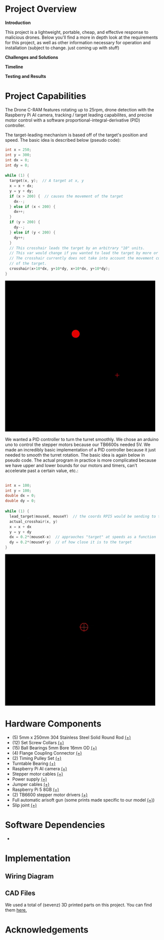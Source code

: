 # Project Overview

**Introduction**

This project is a lightweight, portable, cheap, and effective response to malicious drones. Below you'll find a more in depth look at the requirements for this project, as well as other information necessary for operation and installation (subject to change. just coming up with stuff)

**Challenges and Solutions**

**Timeline**

**Testing and Results**


# Project Capabilities

The Drone C-RAM features rotating up to 25rpm, drone detection with the Raspberry Pi AI camera, tracking / target leading capabilites, and precise motor control with a software proportional-integral-derivative (PID) controller.

The target-leading mechanism is based off of the target's position and speed. The basic idea is described below (pseudo code): 

```c
int x = 250;
int y = 300;
int dx = 0;
int dy = 0;

while (1) {
  target(x, y);  // A target at x, y
  x = x + dx;
  y = y + dy;
  if (x > 200) {  // causes the movement of the target
    dx--;
  } else if (x < 200) {
    dx++;
  }
  if (y > 200) {
    dy--;
  } else if (y < 200) {
    dy++;
  }
  // This crosshair leads the target by an arbitrary "10" units.
  // This var would change if you wanted to lead the target by more or less.
  // The crosshair currently does not take into account the movement curve
  // of the target.
  crosshair(x+10*dx, y+10*dy, x+10*dx, y+10*dy);
}
```
<img src="Media/proposed-tracking-method.gif" alt="drawing" width="492" height="492"/>

We wanted a PID controller to turn the turret smoothly. We chose an arduino uno to control the stepper motors because our TB6600s needed 5V. We made an incredibly basic implementation of a PID controller because it just needed to smooth the turret rotation. The basic idea is again below in pseudo code. The actual program in practice is more complicated because we have upper and lower bounds for our motors and timers, can't accelerate past a certain value, etc.:

```c

int x = 100;
int y = 100;
double dx = 0;
double dy = 0;

while (1) {
  lead_target(mouseX, mouseY)  // the coords RPI5 would be sending to the arduino
  actual_crosshair(x, y)
  x = x + dx
  y = y + dy
  dx = 0.2*(mouseX-x)  // appraoches "target" at speeds as a function 
  dy = 0.2*(mouseY-y)  // of how close it is to the target
}
```

![pid-movement](Media/proposed-pid-controller.gif)

# Hardware Components

* (5) 5mm x 250mm 304 Stainless Steel Solid Round Rod [(+)](https://www.amazon.com/dp/B082ZNJR7D?ref=ppx_yo2ov_dt_b_fed_asin_title&th=1)
* (12) Set Screw Collars [(+)](https://www.amazon.com/dp/B0F9P5CNSL?ref=ppx_yo2ov_dt_b_fed_asin_title&th=1)
* (15) Ball Bearings 5mm Bore 16mm OD [(+)](https://www.amazon.com/dp/B0CJFSBRTJ?ref=ppx_yo2ov_dt_b_fed_asin_title&th=1)
* (4) Flange Coupling Connector [(+)](https://www.amazon.com/dp/B0DN6P9B36?ref=ppx_yo2ov_dt_b_fed_asin_title&th=1)
* (2) Timing Pulley Set [(+)](https://www.amazon.com/dp/B09TKZS2QB?ref=ppx_yo2ov_dt_b_fed_asin_title&th=1)
* Turntable Bearing [(+)](https://www.amazon.com/dp/B08CSMYXFV?ref=ppx_yo2ov_dt_b_fed_asin_title&th=1)
* Raspberry Pi AI camera [(+)](https://www.adafruit.com/product/6009?srsltid=AfmBOoqx1-qlwzmA9ndyD2iXr5zASwpQUE9RnnWQQf-xEFGbjSt2rt4W)
* Stepper motor cables [(+)](https://www.amazon.com/dp/B07PZWXBFB?ref=cm_sw_r_cp_ud_dp_1X9T1BPMR68DE28PW7KQ&ref_=cm_sw_r_cp_ud_dp_1X9T1BPMR68DE28PW7KQ&social_share=cm_sw_r_cp_ud_dp_1X9T1BPMR68DE28PW7KQ&th=1)
* Power supply [(+)](https://www.amazon.com/dp/B0CGHSTDYM?ref_=cm_sw_r_cp_ud_ct_X4HZC6Q636RNBEGBQEZB_1&th=1)
* Jumper cables [(+)](https://www.amazon.com/dp/B0CGHSTDYM?ref_=cm_sw_r_cp_ud_ct_X4HZC6Q636RNBEGBQEZB_1&th=1)
* Raspberry Pi 5 8GB [(+)](https://www.amazon.com/dp/B0CK2FCG1K?ref=cm_sw_r_cp_ud_dp_GCMPT41GAGKDGNSQ515B&ref_=cm_sw_r_cp_ud_dp_GCMPT41GAGKDGNSQ515B&social_share=cm_sw_r_cp_ud_dp_GCMPT41GAGKDGNSQ515B)
* (2) TB6600 stepper motor drivers [(+)](https://www.amazon.com/dp/B0BZYX7Z4Z?ref=cm_sw_r_cp_ud_dp_VXDE926C0Y0TAD7345C3&ref_=cm_sw_r_cp_ud_dp_VXDE926C0Y0TAD7345C3&social_share=cm_sw_r_cp_ud_dp_VXDE926C0Y0TAD7345C3&th=1)
* Full automatic arisoft gun (some prints made specific to our model [(+)](https://www.amazon.com/dp/B07XJ9K5KT?ref=cm_sw_r_cp_ud_dp_9KHN7P3S4Y6VA8SVB0YQ&ref_=cm_sw_r_cp_ud_dp_9KHN7P3S4Y6VA8SVB0YQ&social_share=cm_sw_r_cp_ud_dp_9KHN7P3S4Y6VA8SVB0YQ&th=1))
* Slip joint [(+)](https://www.amazon.com/dp/B07XJ9K5KT?ref=cm_sw_r_cp_ud_dp_9KHN7P3S4Y6VA8SVB0YQ&ref_=cm_sw_r_cp_ud_dp_9KHN7P3S4Y6VA8SVB0YQ&social_share=cm_sw_r_cp_ud_dp_9KHN7P3S4Y6VA8SVB0YQ&th=1)

# Software Dependencies

* 

# Implementation

## Wiring Diagram


## CAD Files

We used a total of (sevenz) 3D printed parts on this project. You can find them [here.](CAD-files)


# Acknowledgements
